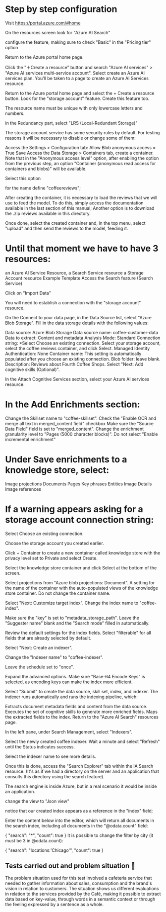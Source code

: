 # Step by step configuration

Visit https://portal.azure.com/#home

On the resources screen look for "Azure AI Search"

configure the feature, making sure to check "Basic" in the "Pricing tier" option

Return to the Azure portal home page.

Click the "＋Create a resource" button and search "Azure AI services" > "Azure AI services multi-service account". Select create an Azure AI services plan. You'll be taken to a page to create an Azure AI Services resource.

Return to the Azure portal home page and select the + Create a resource button. Look for the "storage account" feature. Create this feature too.

The resource name must be unique with only lowercase letters and numbers.

in the Redundancy part, select "LRS (Local-Redundant Storage)"

The storage account service has some security rules by default. For testing reasons it will be necessary to disable or change some of them:

Access the Settings > Configuration tab:
Allow Blob anonymous access = True
Save
Access the Data Storage > Containers tab, create a container. Note that in the "Anonymous access level" option, after enabling the option from the previous step, an option "Container (anonymous read access for containers and blobs)" will be available.

Select this option

for the name define "coffeereviews";

After creating the container, it is necessary to load the reviews that we will use to feed the model. To do this, simply access the documentation available in the last section of this manual; Another option is to download the .zip reviews available in this directory.

Once done, select the created container and, in the top menu, select "upload" and then send the reviews to the model, feeding it.

# Until that moment we have to have 3 resources:

an Azure AI Service Resource,
a Search Service resource
a Storage Account resource
Example Template
Access the Search feature (Search Service)

Click on "Import Data"

You will need to establish a connection with the "storage account" resource.

On the Connect to your data page, in the Data Source list, select "Azure Blob Storage". Fill in the data storage details with the following values:

Data source: Azure Blob Storage
Data source name: coffee-customer-data
Data to extract: Content and metadata
Analysis Mode: Standard
Connection string: *Select Choose an existing connection. Select your storage account, select the coffee reviews container, and click Select.
Managed Identity Authentication: None
Container name: This setting is automatically populated after you choose an existing connection.
Blob folder: leave blank.
Description: Reviews about Fourth Coffee Shops.
Select "Next: Add cognitive skills (Optional)".

In the Attach Cognitive Services section, select your Azure AI services resource.

# In the Add Enrichments section:
Change the Skillset name to "coffee-skillset".
Check the "Enable OCR and merge all text in merged_content field" checkbox
Make sure the "Source Data Field" field is set to "merged_content".
Change the enrichment granularity level to "Pages (5000 character blocks)".
Do not select "Enable incremental enrichment"

# Under Save enrichments to a knowledge store, select:
Image projections
Documents
Pages
Key phrases
Entities
Image Details
Image references
# If a warning appears asking for a storage account connection string:

Select Choose an existing connection.

Choose the storage account you created earlier.

Click + Container to create a new container called knowledge store with the privacy level set to Private and select Create.

Select the knowledge store container and click Select at the bottom of the screen.

Select projections from "Azure blob projections: Document". A setting for the name of the container with the auto-populated views of the knowledge store container. Do not change the container name.

Select "Next: Customize target index". Change the index name to "coffee-index".

Make sure the "key" is set to "metadata_storage_path". Leave the "Suggester name" blank and the "Search mode" filled in automatically.

Review the default settings for the index fields. Select "filterable" for all fields that are already selected by default.

Select "Next: Create an indexer".

Change the "Indexer name" to "coffee-indexer".

Leave the schedule set to "once".

Expand the advanced options. Make sure "Base-64 Encode Keys" is selected, as encoding keys can make the index more efficient.

Select "Submit" to create the data source, skill set, index, and indexer. The indexer runs automatically and runs the indexing pipeline, which:

Extracts document metadata fields and content from the data source.
Executes the set of cognitive skills to generate more enriched fields.
Maps the extracted fields to the index.
Return to the "Azure AI Search" resources page.

In the left pane, under Search Management, select "Indexers".

Select the newly created coffee indexer. Wait a minute and select "Refresh" until the Status indicates success.

Select the indexer name to see more details.

Once this is done, access the "Search Explorer" tab within the IA Search resource. (It's as if we had a directory on the server and an application that consults this directory using the search feature).

The search engine is inside Azure, but in a real scenario it would be inside an application.

change the view to "Json view"

notice that our created index appears as a reference in the "index" field;

Enter the content below into the editor, which will return all documents in the search index, including all documents in the "@odata.count" field:

{
   "search": "*",
   "count": true
}
It is possible to change the filter by city (it must be 3 in @odata.count):

{
  "search": "locations:'Chicago'",
  "count": true
}
## Tests carried out and problem situation 🧭
The problem situation used for this test involved a cafeteria service that needed to gather information about sales, consumption and the brand's vision in relation to customers.
The situation shows us different evaluations in relation to the services provided by the Café, making it possible to extract data based on key-value, through words in a semantic context or through the feeling expressed by a sentence as a whole.
